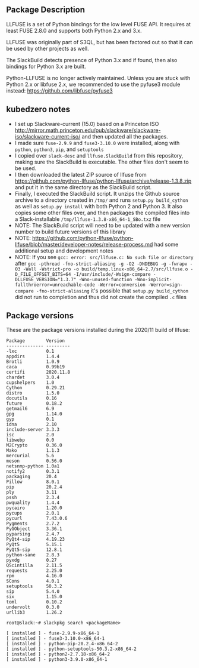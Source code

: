 ## Package Description

LLFUSE is a set of Python bindings for the low level FUSE API. It requires at
least FUSE 2.8.0 and supports both Python 2.x and 3.x.

LLFUSE was originally part of S3QL, but has been factored out so that it can
be used by other projects as well.

The SlackBuild detects presence of Python 3.x and if found,
then also bindings for Python 3.x are built.

Python-LLFUSE is no longer actively maintained. Unless you are stuck with Python 2.x or libfuse 2.x, we recommended to use the pyfuse3 module instead: https://github.com/libfuse/pyfuse3

## kubedzero notes

* I set up Slackware-current (15.0) based on a Princeton ISO http://mirror.math.princeton.edu/pub/slackware/slackware-iso/slackware-current-iso/ and then updated all the packages.
* I made sure `fuse-2.9.9` and `fuse3-3.10.0` were installed, along with `python`, `python3`, `pip`, and `setuptools`
* I copied over `slack-desc` and `llfuse.SlackBuild` from this repository, making sure the SlackBuild is executable. The other files don't seem to be used.
* I then downloaded the latest ZIP source of llfuse from https://github.com/python-llfuse/python-llfuse/archive/release-1.3.8.zip and put it in the same directory as the SlackBuild script.
* Finally, I executed the SlackBuild script. It unzips the Github source archive to a directory created in `/tmp/` and runs `setup.py build_cython` as well as `setup.py install` with both Python 2 and Python 3. It also copies some other files over, and then packages the compiled files into a Slack-installable `/tmp/llfuse-1.3.8-x86_64-1_SBo.txz` file
* NOTE: The SlackBuild script will need to be updated with a new version number to build future versions of this library
* NOTE: https://github.com/python-llfuse/python-llfuse/blob/master/developer-notes/release-process.md had some additional setup and development notes
* NOTE: If you see `gcc: error: src/llfuse.c: No such file or directory` after `gcc -pthread -fno-strict-aliasing -g -O2 -DNDEBUG -g -fwrapv -O3 -Wall -Wstrict-pro -o build/temp.linux-x86_64-2.7/src/llfuse.o -D_FILE_OFFSET_BITS=64 -I/usr/include/-Wsign-compare -DLLFUSE_VERSION="1.3.7" -Wno-unused-function -Wno-implicit-fallthroerror=unreachable-code -Werror=conversion -Werror=sign-compare -fno-strict-aliasing` it's possible that `setup.py build_cython` did not run to completion and thus did not create the compiled `.c` files

 ## Package versions

 These are the package versions installed during the 2020/11 build of llfuse:

 ```
 Package        Version
-------------- ---------
-lxc           0.1
appdirs        1.4.4
Brotli         1.0.9
caca           0.99b19
certifi        2020.11.8
chardet        3.0.4
cupshelpers    1.0
Cython         0.29.21
distro         1.5.0
docutils       0.16
future         0.18.2
getmail6       6.9
gpg            1.14.0
gyp            0.1
idna           2.10
include-server 3.3.3
isc            2.0
libwebp        0.0
M2Crypto       0.36.0
Mako           1.1.3
mercurial      5.6
meson          0.56.0
netsnmp-python 1.0a1
notify2        0.3.1
packaging      20.4
Pillow         8.0.1
pip            20.2.4
ply            3.11
pssh           2.3.4
pwquality      1.4.4
pycairo        1.20.0
pycups         2.0.1
pycurl         7.43.0.6
Pygments       2.7.2
PyGObject      3.36.1
pyparsing      2.4.7
PyQt4-sip      4.19.23
PyQt5          5.15.1
PyQt5-sip      12.8.1
python-sane    2.8.3
pyxdg          0.27
QScintilla     2.11.5
requests       2.25.0
rpm            4.16.0
SCons          4.0.1
setuptools     50.3.2
sip            5.4.0
six            1.15.0
toml           0.10.2
undervolt      0.3.0
urllib3        1.26.2
```

```
root@slack:~# slackpkg search <packageName>

[ installed ] - fuse-2.9.9-x86_64-1
[ installed ] - fuse3-3.10.0-x86_64-1
[ installed ] - python-pip-20.2.4-x86_64-2
[ installed ] - python-setuptools-50.3.2-x86_64-2
[ installed ] - python2-2.7.18-x86_64-2
[ installed ] - python3-3.9.0-x86_64-1
```
